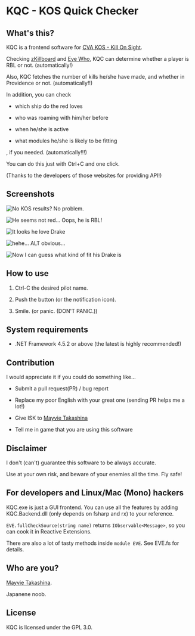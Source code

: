 # KQC - KOS Quick Checker

## What's this?

KQC is a frontend software for [CVA KOS - Kill On Sight](http://kos.cva-eve.org/).

Checking [zKillboard](https://zkillboard.com) and [Eve Who](http://evewho.com), KQC can determine whether a player is RBL or not. (automatically!)

Also, KQC fetches the number of kills he/she have made, and whether in Providence or not. (automatically!!)

In addition, you can check 

* which ship do the red loves

* who was roaming with him/her before

* when he/she is active

* what modules he/she is likely to be fitting

, if you needed. (automatically!!!)

You can do this just with Ctrl+C and one click.

(Thanks to the developers of those websites for providing API!)

## Screenshots

![No KOS results? No problem.](http://i.imgur.com/p6y6Amo.png)

![He seems not red... Oops, he is RBL!](http://i.imgur.com/aMWZizp.png)

![It looks he love Drake](http://i.imgur.com/XqxHqgG.png)

![hehe... ALT obvious...](http://i.imgur.com/nD8J3gT.png)

![Now I can guess what kind of fit his Drake is](http://i.imgur.com/iYhTLrs.png)

## How to use

1. Ctrl-C the desired pilot name.

2. Push the button (or the notification icon).

3. Smile. (or panic. (DON'T PANIC.))

## System requirements

* .NET Framework 4.5.2 or above (the latest is highly recommended!)

## Contribution

I would appreciate it if you could do something like...

* Submit a pull request(PR) / bug report

* Replace my poor English with your great one (sending PR helps me a lot!)

* Give ISK to [Mayvie Takashina](https://zkillboard.com/character/96773588/)

* Tell me in game that you are using this software

## Disclaimer

I don't (can't) guarantee this software to be always accurate.

Use at your own risk, and beware of your enemies all the time. Fly safe!

## For developers and Linux/Mac (Mono) hackers

KQC.exe is just a GUI frontend. You can use all the features by adding KQC.Backend.dll (only depends on fsharp and rx) to your reference.

```EVE.fullCheckSource(string name)``` returns ```IObservable<Message>```, so you can cook it in Reactive Extensions.

There are also a lot of tasty methods inside ```module EVE```. See EVE.fs for details.

## Who are you?

[Mayvie Takashina](https://zkillboard.com/character/96773588/).

Japanene noob. 

## License

KQC is licensed under the GPL 3.0.
